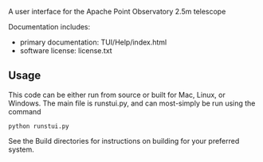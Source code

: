 A user interface for the Apache Point Observatory 2.5m telescope

Documentation includes:

- primary documentation: TUI/Help/index.html
- software license: license.txt

## Usage
This code can be either run from source or built for Mac, Linux, or Windows. The
main file is runstui.py, and can most-simply be run using the command

```python runstui.py```

See the Build directories for instructions on building for your preferred system.